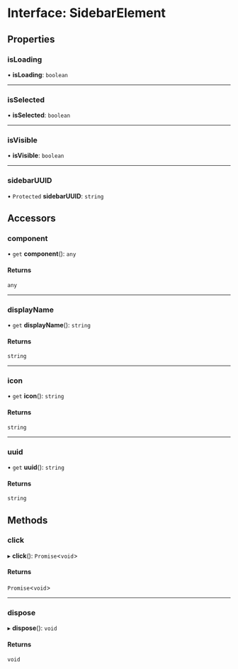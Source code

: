 # Interface: SidebarElement

## Properties

### isLoading

• **isLoading**: `boolean`

___

### isSelected

• **isSelected**: `boolean`

___

### isVisible

• **isVisible**: `boolean`

___

### sidebarUUID

• `Protected` **sidebarUUID**: `string`

## Accessors

### component

• `get` **component**(): `any`

#### Returns

`any`

___

### displayName

• `get` **displayName**(): `string`

#### Returns

`string`

___

### icon

• `get` **icon**(): `string`

#### Returns

`string`

___

### uuid

• `get` **uuid**(): `string`

#### Returns

`string`

## Methods

### click

▸ **click**(): `Promise`<`void`\>

#### Returns

`Promise`<`void`\>

___

### dispose

▸ **dispose**(): `void`

#### Returns

`void`
